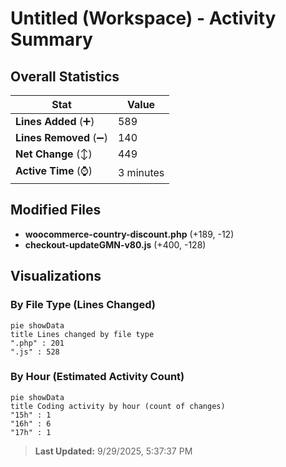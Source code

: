 # Untitled (Workspace) - Activity Summary 

## Overall Statistics

| Stat                   | Value                                                             |
| ---------------------- | ----------------------------------------------------------------- |
| **Lines Added** (➕)   | 589                                          |
| **Lines Removed** (➖) | 140                                        |
| **Net Change** (↕)    | 449                |
| **Active Time** (⌚)   | 3 minutes |


## Modified Files
- **woocommerce-country-discount.php** (+189, -12)
- **checkout-updateGMN-v80.js** (+400, -128)

## Visualizations

### By File Type (Lines Changed)

```mermaid
pie showData
title Lines changed by file type
".php" : 201
".js" : 528
```

### By Hour (Estimated Activity Count)

```mermaid
pie showData
title Coding activity by hour (count of changes)
"15h" : 1
"16h" : 6
"17h" : 1
```


> **Last Updated:** 9/29/2025, 5:37:37 PM